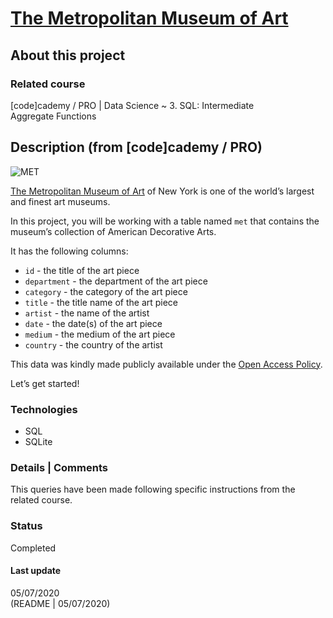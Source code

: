 # [The Metropolitan Museum of Art](https://www.codecademy.com/paths/data-science/tracks/sql-intermediate/modules/dspath-sql-aggregates-projects-and-applications/projects/sql-the-met)

## About this project

### Related course
[code]cademy / PRO | Data Science  ~ 3. SQL: Intermediate   
Aggregate Functions

## Description (from [code]cademy / PRO)
![MET](https://i.imgur.com/SiWlHHW.jpg?1)

[The Metropolitan Museum of Art](https://www.metmuseum.org/) of New York is one of the world’s largest and finest art museums.

In this project, you will be working with a table named `met` that contains the museum’s collection of American Decorative Arts.

It has the following columns:
- `id` - the title of the art piece
- `department` - the department of the art piece
- `category` - the category of the art piece
- `title` - the title name of the art piece
- `artist` - the name of the artist
- `date` - the date(s) of the art piece
- `medium` - the medium of the art piece
- `country` - the country of the artist

This data was kindly made publicly available under the [Open Access Policy](https://www.metmuseum.org/about-the-met/policies-and-documents/image-resources).

Let’s get started!

### Technologies  
- SQL  
- SQLite  

### Details | Comments
This queries have been made following specific instructions from the related course. 

### Status
Completed

#### Last update
05/07/2020  
(README | 05/07/2020)